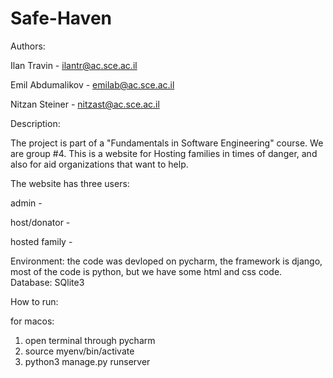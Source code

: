 # Safe-Haven
 
Authors: 

Ilan Travin - ilantr@ac.sce.ac.il

Emil Abdumalikov - emilab@ac.sce.ac.il

Nitzan Steiner - nitzast@ac.sce.ac.il

Description:

The project is part of a "Fundamentals in Software Engineering" course. We are group #4. This is a website for Hosting families in times of danger, and also for aid organizations that want to help.

The website has three users:

admin -

host/donator -

hosted family - 

Environment: the code was devloped on pycharm, the framework is django, most of the code is python, but we have some html and css code. Database: SQlite3

How to run:

for macos:
1. open terminal through pycharm
2. source myenv/bin/activate
3. python3 manage.py runserver
